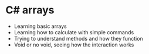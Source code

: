 # C# arrays

- Learning basic arrays
- Learning how to calculate with simple commands
- Trying to understand methods and how they function
- Void or no void, seeing how the interaction works